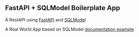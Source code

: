 ## FastAPI + SQLModel Boilerplate App
A RestAPI using [FastAPI](https://fastapi.tiangolo.com/) and [SQLModel](https://sqlmodel.tiangolo.com/)

A Real World App based on SQLModel [documentation example](https://sqlmodel.tiangolo.com/tutorial/)



